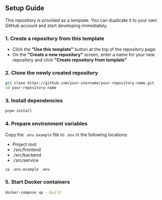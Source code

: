 ## Setup Guide

This repository is provided as a template. You can duplicate it to your own GitHub account and start developing immediately.

### 1. Create a repository from this template

- Click the **"Use this template"** button at the top of the repository page
- On the **"Create a new repository"** screen, enter a name for your new repository and click **"Create repository from template"**

### 2. Clone the newly created repository

```bash
git clone https://github.com/your-username/your-repository-name.git
cd your-repository-name
```

### 3. Install dependencies

```bash
pnpm install
```

### 4. Prepare environment variables

Copy the `.env.example` file to `.env` in the following locations:

- Project root
- ./src/frontend
- ./src/backend
- ./src/service

```bash
cp .env.example .env
```

### 5. Start Docker containers

```bash
docker-compose up --build
```
